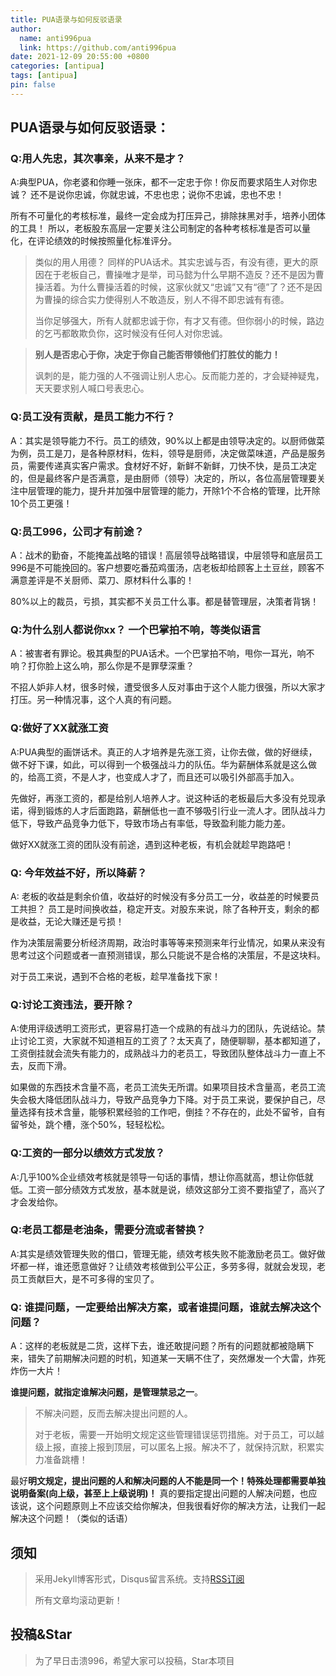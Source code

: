 ```yaml
---
title: PUA语录与如何反驳语录
author:
  name: anti996pua
  link: https://github.com/anti996pua
date: 2021-12-09 20:55:00 +0800
categories: [antipua]
tags: [antipua]
pin: false
---
```


## **PUA语录与如何反驳语录：**

### Q:用人先忠，其次事亲，从来不是才？

A:典型PUA，你老婆和你睡一张床，都不一定忠于你！你反而要求陌生人对你忠诚？
还不是说你忠诚，你就忠诚，不忠也忠；说你不忠诚，忠也不忠！

所有不可量化的考核标准，最终一定会成为打压异己，排除抹黑对手，培养小团体的工具！
所以，老板股东高层一定要关注公司制定的各种考核标准是否可以量化，在评论绩效的时候按照量化标准评分。

> 类似的用人用德？ 同样的PUA话术。其实忠诚与否，有没有德，更大的原因在于老板自己，曹操唯才是举，司马懿为什么早期不造反？还不是因为曹操活着。为什么曹操活着的时候，这家伙就又“忠诚”又有“德”了？还不是因为曹操的综合实力使得别人不敢造反，别人不得不即忠诚有有德。
>
> 当你足够强大，所有人就都忠诚于你，有才又有德。但你弱小的时候，路边的乞丐都敢欺负你，这时候没有任何人对你忠诚。

> **别人是否忠心于你，决定于你自己能否带领他们打胜仗的能力！**
>
>讽刺的是，能力强的人不强调让别人忠心。反而能力差的，才会疑神疑鬼，天天要求别人喊口号表忠心。


### Q:员工没有贡献，是员工能力不行？

A：其实是领导能力不行。员工的绩效，90%以上都是由领导决定的。以厨师做菜为例，员工是刀，是各种原材料，佐料，领导是厨师，决定做菜味道，产品是服务员，需要传递真实客户需求。食材好不好，新鲜不新鲜，刀快不快，是员工决定的，但是最终客户是否满意，是由厨师（领导）决定的，所以，各位高层管理要关注中层管理的能力，提升并加强中层管理的能力，开除1个不合格的管理，比开除10个员工更强！



### Q:员工996，公司才有前途？

A：战术的勤奋，不能掩盖战略的错误！高层领导战略错误，中层领导和底层员工996是不可能挽回的。客户想要吃番茄鸡蛋汤，店老板却给顾客上土豆丝，顾客不满意差评是不关厨师、菜刀、原材料什么事的！

80%以上的裁员，亏损，其实都不关员工什么事。都是替管理层，决策者背锅！



### Q:为什么别人都说你xx？ 一个巴掌拍不响，等类似语言

A：被害者有罪论。极其典型的PUA话术。一个巴掌拍不响，甩你一耳光，响不响？打你脸上这么响，那么你是不是罪孽深重？

不招人妒非人材，很多时候，遭受很多人反对事由于这个人能力很强，所以大家才打压。另一种情况事，这个人真的有问题。



### Q:做好了XX就涨工资

A:PUA典型的画饼话术。真正的人才培养是先涨工资，让你去做，做的好继续，做不好下课，如此，可以得到一个极强战斗力的队伍。华为薪酬体系就是这么做的，给高工资，不是人才，也变成人才了，而且还可以吸引外部高手加入。

先做好，再涨工资的，都是给别人培养人才。说这种话的老板最后大多没有兑现承诺，得到锻炼的人才后面跑路，薪酬低也一直不够吸引行业一流人才。团队战斗力低下，导致产品竞争力低下，导致市场占有率低，导致盈利能力能力差。

做好XX就涨工资的团队没有前途，遇到这种老板，有机会就趁早跑路吧！

### Q: 今年效益不好，所以降薪？

A: 老板的收益是剩余价值，收益好的时候没有多分员工一分，收益差的时候要员工共担？ 员工是时间换收益，稳定开支。对股东来说，除了各种开支，剩余的都是收益，无论大赚还是亏损！

  作为决策层需要分析经济周期，政治时事等等来预测来年行业情况，如果从来没有思考过这个问题或者一直预测错误，那么只能说不是合格的决策层，不是这块料。

  对于员工来说，遇到不合格的老板，趁早准备找下家！

### Q:讨论工资违法，要开除？

A:使用评级透明工资形式，更容易打造一个成熟的有战斗力的团队，先说结论。禁止讨论工资，大家就不知道相互的工资了？太天真了，随便聊聊，基本都知道了，工资倒挂就会流失有能力的，成熟战斗力的老员工，导致团队整体战斗力一直上不去，反而下滑。

如果做的东西技术含量不高，老员工流失无所谓。如果项目技术含量高，老员工流失会极大降低团队战斗力，导致产品竞争力下降。对于员工来说，要保护自己，尽量选择有技术含量，能够积累经验的工作吧，倒挂？不存在的，此处不留爷，自有留爷处，跳个槽，涨个50%，轻轻松松。

### Q:工资的一部分以绩效方式发放？

A:几乎100%企业绩效考核就是领导一句话的事情，想让你高就高，想让你低就低。工资一部分绩效方式发放，基本就是说，绩效这部分工资不要指望了，高兴了才会发给你。

### Q:老员工都是老油条，需要分流或者替换？

A:其实是绩效管理失败的借口，管理无能，绩效考核失败不能激励老员工。做好做坏都一样，谁还愿意做好？让绩效考核做到公平公正，多劳多得，就就会发现，老员工贡献巨大，是不可多得的宝贝了。

### Q: 谁提问题，一定要给出解决方案，或者谁提问题，谁就去解决这个问题？

A：这样的老板就是二货，这样下去，谁还敢提问题？所有的问题就都被隐瞒下来，错失了前期解决问题的时机，知道某一天瞒不住了，突然爆发一个大雷，炸死炸伤一大片！

**谁提问题，就指定谁解决问题，是管理禁忌之一**。

> 不解决问题，反而去解决提出问题的人。
>
> 对于老板，需要一开始明文规定这些管理错误惩罚措施。对于员工，可以越级上报，直接上报到顶层，可以匿名上报。解决不了，就保持沉默，积累实力准备跳槽！

最好**明文规定，提出问题的人和解决问题的人不能是同一个！特殊处理都需要单独说明备案(向上级，甚至上上级说明)！**
真的要指定提出问题的人解决问题，也应该说，这个问题原则上不应该交给你解决，但我很看好你的解决方法，让我们一起解决这个问题！（类似的话语）

## **须知**

> 采用Jekyll博客形式，Disqus留言系统。支持[RSS订阅](https://anti996pua.github.io/feed.xml)
>
> 所有文章均滚动更新！

## 投稿&Star

> 为了早日击溃996，希望大家可以投稿，Star本项目
